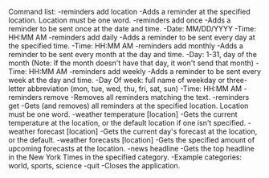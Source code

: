 Command list:
-reminders add location <location> <text>
   -Adds a reminder at the specified location. Location must be one word.
-reminders add once <date> <time> <text>
   -Adds a reminder to be sent once at the date and time.
   -Date: MM/DD/YYYY
   -Time: HH:MM AM
-reminders add daily <time> <text>
   -Adds a reminder to be sent every day at the specified time.
   -Time: HH:MM AM
-reminders add monthly <day of month> <time> <text>
   -Adds a reminder to be sent every month at the day and time.
   -Day: 1-31, day of the month (Note: If the month doesn't have that day, it won't send that month)
   -Time: HH:MM AM
-reminders add weekly <day of week> <time> <text>
   -Adds a reminder to be sent every week at the day and time.
   -Day Of week: full name of weekday or three-letter abbreviation (mon, tue, wed, thu, fri, sat, sun)
   -Time: HH:MM AM
-reminders remove <text>
   -Removes all reminders matching the text.
-reminders get <location>
   -Gets (and removes) all reminders at the specified location. Location must be one word.
-weather temperature [location]
   -Gets the current temperature at the location, or the default location if one isn't specified.
-weather forecast [location]
   -Gets the current day's forecast at the location, or the default.
-weather forecasts <amount> [location]
   -Gets the specified amount of upcoming forecasts at the location.
-news headline <category>
   -Gets the top headline in the New York Times in the specified category.
   -Example categories: world, sports, science
-quit
   -Closes the application.
